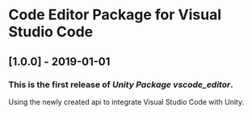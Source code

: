 # Code Editor Package for Visual Studio Code

## [1.0.0] - 2019-01-01

### This is the first release of *Unity Package vscode_editor*.

Using the newly created api to integrate Visual Studio Code with Unity.
